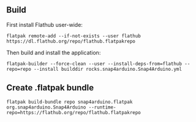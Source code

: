 ## Build
First install Flathub user-wide:
```
flatpak remote-add --if-not-exists --user flathub https://dl.flathub.org/repo/flathub.flatpakrepo
```

Then build and install the application:
```
flatpak-builder --force-clean --user --install-deps-from=flathub --repo=repo --install builddir rocks.snap4arduino.Snap4Arduino.yml
```

## Create .flatpak bundle

```
flatpak build-bundle repo snap4arduino.flatpak org.snap4arduino.Snap4Arduino --runtime-repo=https://flathub.org/repo/flathub.flatpakrepo
```
